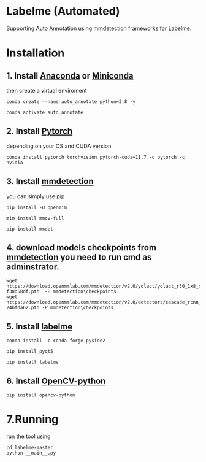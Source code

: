 # Labelme (Automated)
Supporting Auto Annotation using mmdetection frameworks for [Labelme](https://github.com/wkentaro/labelme).


# Installation
## 1. Install [Anaconda](https://www.anaconda.com) or [Miniconda](https://docs.conda.io/en/latest/miniconda.html)

then create a virtual enviroment
```
conda create --name auto_annotate python=3.8 -y

conda activate auto_annotate
```

## 2. Install [Pytorch](https://pytorch.org/)
depending on your OS and CUDA version 

```
conda install pytorch torchvision pytorch-cuda=11.7 -c pytorch -c nvidia
```

## 3. Install [mmdetection](https://github.com/open-mmlab/mmdetection/blob/master/docs/en/get_started.md/#Installation)

you can simply use pip

```
pip install -U openmim

mim install mmcv-full

pip install mmdet
```

## 4. download models checkpoints from [mmdetection](https://github.com/open-mmlab/mmdetection) you need to run cmd as adminstrator.

```
wget https://download.openmmlab.com/mmdetection/v2.0/yolact/yolact_r50_1x8_coco/yolact_r50_1x8_coco_20200908-f38d58df.pth  -P mmdetection\checkpoints
wget https://download.openmmlab.com/mmdetection/v2.0/detectors/cascade_rcnn_r50_sac_1x_coco/cascade_rcnn_r50_sac_1x_coco-24bfda62.pth -P mmdetection\checkpoints
```


## 5. Install [labelme](https://github.com/wkentaro/labelme#installation)

```
conda install -c conda-forge pyside2

pip install pyqt5

pip install labelme
```

## 6. Install [OpenCV-python](https://pypi.org/project/opencv-python/)

```
pip install opencv-python
```
# 7.Running
run the tool using

```
cd labelme-master
python __main__.py
```

